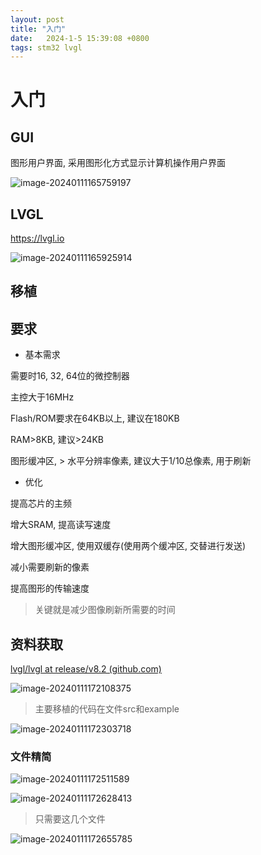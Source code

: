 ```yaml
---
layout: post
title: "入门" 
date:   2024-1-5 15:39:08 +0800
tags: stm32 lvgl
---
```


# 入门

## GUI

图形用户界面, 采用图形化方式显示计算机操作用户界面

![image-20240111165759197](https://picture-01-1316374204.cos.ap-beijing.myqcloud.com/image/202401111657381.png)

## LVGL

https://lvgl.io

![image-20240111165925914](https://picture-01-1316374204.cos.ap-beijing.myqcloud.com/image/202401111659983.png)

## 移植

## 要求

+ 基本需求

需要时16, 32, 64位的微控制器

主控大于16MHz

Flash/ROM要求在64KB以上, 建议在180KB

RAM>8KB, 建议>24KB

图形缓冲区, > 水平分辨率像素, 建议大于1/10总像素, 用于刷新

+ 优化

提高芯片的主频

增大SRAM, 提高读写速度

增大图形缓冲区, 使用双缓存(使用两个缓冲区, 交替进行发送)

减小需要刷新的像素

提高图形的传输速度

> 关键就是减少图像刷新所需要的时间

## 资料获取

[lvgl/lvgl at release/v8.2 (github.com)](https://github.com/lvgl/lvgl/tree/release/v8.2)

![image-20240111172108375](https://picture-01-1316374204.cos.ap-beijing.myqcloud.com/image/202401111721492.png)

> 主要移植的代码在文件src和example

![image-20240111172303718](https://picture-01-1316374204.cos.ap-beijing.myqcloud.com/image/202401111723780.png)

### 文件精简

![image-20240111172511589](https://picture-01-1316374204.cos.ap-beijing.myqcloud.com/image/202401111725644.png)

![image-20240111172628413](https://picture-01-1316374204.cos.ap-beijing.myqcloud.com/image/202401111726470.png)

> 只需要这几个文件

![image-20240111172655785](https://picture-01-1316374204.cos.ap-beijing.myqcloud.com/image/202401111726840.png)

